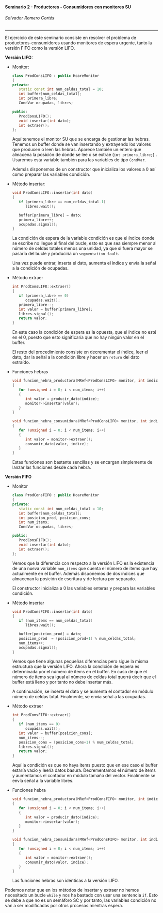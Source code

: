 #### Seminario 2 -  Productores - Consumidores con monitores SU

###### Salvador Romero Cortés

----

El ejercicio de este seminario consiste en resolver el problema de productores-consumidores usando monitores de espera urgente, tanto la versión FIFO como la versión LIFO.

**Versión LIFO:**

* Monitor:

  ```c++
  class ProdConsLIFO : public HoareMonitor
  {
  private:
     static const int num_celdas_total = 10;
     int buffer[num_celdas_total];
     int primera_libre;
     CondVar ocupadas, libres;
  
  public:
     ProdConsLIFO();
     void insertar(int dato);
     int extraer();
  };
  ```

  Aquí tenemos el monitor SU que se encarga de gestionar las hebras. Tenemos un buffer donde se van insertando y extrayendo los valores que producen o leen las hebras. Aparece también un entero que almacena la posición de donde se lee o se extrae (`int primera_libre;`) . Usaremos esta variable también para las variables de tipo `CondVar`. 

  Además disponemos de un constructor que inicializa los valores a 0 así como preparar las variables condición.

* Método insertar:

  ```c++
  void ProdConsLIFO::insertar(int dato)
  {
     if (primera_libre == num_celdas_total-1)
        libres.wait();
  
     buffer[primera_libre] = dato;
     primera_libre++;
     ocupadas.signal();
  }
  ```

  La condición de espera de la variable condición es que el índice donde se escribe no llegue al final del bucle, esto es que sea siempre menor al número de celdas totales menos una unidad, ya que si fuera mayor se pasaría del bucle y produciría un `segmentation fault`.

  Una vez puede entrar, inserta el dato, aumenta el índice y envía la señal a la condición de ocupadas.

* Método extraer

  ```c++
  int ProdConsLIFO::extraer()
  {
     if (primera_libre == 0)
        ocupadas.wait();
     primera_libre--;
     int valor = buffer[primera_libre];
     libres.signal();
     return valor;
  }
  ```

  En este caso la condición de espera es la opuesta, que el índice no esté en el 0, puesto que esto significaría que no hay ningún valor en el buffer.

  El resto del procedimiento consiste en decrementar el índice, leer el dato, dar la señal a la condición libre y hacer un `return` del dato extraído.

* Funciones hebras

  ```c++
  void funcion_hebra_productora(MRef<ProdConsLIFO> monitor, int indice)
  {
     for (unsigned i = 0; i < num_items; i++)
     {
        int valor = producir_dato(indice);
        monitor->insertar(valor);
     }
  }
  
  void funcion_hebra_consumidora(MRef<ProdConsLIFO> monitor, int indice)
  {
     for (unsigned i = 0; i < num_items; i++)
     {
        int valor = monitor->extraer();
        consumir_dato(valor, indice);
     }
  }
  ```

  Estas funciones son bastante sencillas y se encargan simplemente de lanzar las funciones desde cada hebra.



**Versión FIFO**

* Monitor

  ```c++
  class ProdConsFIFO : public HoareMonitor
  {
  private:
     static const int num_celdas_total = 10;
     int buffer[num_celdas_total];
     int posicion_prod, posicion_cons; 
     int num_items;
     CondVar ocupadas, libres;
  
  public:
     ProdConsFIFO();
     void insertar(int dato);
     int extraer();
  };
  ```

  Vemos que la diferencia con respecto a la versión LIFO es la existencia de una nueva variable `num_items` que cuenta el número de items que hay actualmente en el buffer. Además disponemos de dos índices que almacenan la posición de escritura y de lectura por separado.

  El constructor inicializa a 0 las variables enteras y prepara las variables condición.

* Método insertar

  ```c++
  void ProdConsFIFO::insertar(int dato)
  {
     if (num_items == num_celdas_total)
        libres.wait();
  
     buffer[posicion_prod] = dato;
     posicion_prod  = (posicion_prod+1) % num_celdas_total;
     num_items++;
     ocupadas.signal();
  }
  ```

  Vemos que tiene algunas pequeñas diferencias pero sigue la misma estructura que la versión LIFO. Ahora la condición de espera es determinada por el número de items en el buffer. En caso de que el número de items sea igual al número de celdas total querrá decir que el buffer está lleno y por tanto no debe insertar más.  

  A continuación, se inserta el dato y se aumenta el contador en módulo número de celdas total. Finalmente, se envía señal a las ocupadas.

* Método extraer

  ```c++
  int ProdConsFIFO::extraer()
  {
     if (num_items == 0)
        ocupadas.wait();
     int valor = buffer[posicion_cons];
     num_items--;
     posicion_cons = (posicion_cons+1) % num_celdas_total;
     libres.signal();
     return valor;
  }
  ```

  Aquí la condición es que no haya items puesto que en ese caso el buffer estaría vacio y leería datos basura. Decrementamos el número de items y aumentamos el contador en módulo tamaño del vector. Finalmente se envía señal a la variable libres.

* Funciones hebra

  ```c++
  void funcion_hebra_productora(MRef<ProdConsFIFO> monitor, int indice)
  {
     for (unsigned i = 0; i < num_items; i++)
     {
        int valor = producir_dato(indice);
        monitor->insertar(valor);
     }
  }
  
  void funcion_hebra_consumidora(MRef<ProdConsFIFO> monitor, int indice)
  {
     for (unsigned i = 0; i < num_items; i++)
     {
        int valor = monitor->extraer();
        consumir_dato(valor, indice);
     }
  }
  ```

  Las funciones hebras son idénticas a la versión LIFO.

  

Podemos notar que en los métodos de insertar y extraer no hemos necesitado un bucle `while`  y nos ha bastado con usar una sentencia `if`. Esto se debe a que no es un semáforo SC y por tanto, las variables condición no van a ser modificadas por otros procesos mientras espera.